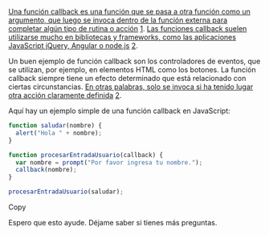 [Una función callback es una función que se pasa a otra función como un argumento, que luego se invoca dentro de la función externa para completar algún tipo de rutina o acción](https://developer.mozilla.org/es/docs/Glossary/Callback_function) [1](https://developer.mozilla.org/es/docs/Glossary/Callback_function). [Las funciones callback suelen utilizarse mucho en bibliotecas y frameworks, como las aplicaciones JavaScript jQuery, Angular o node.js](https://www.ionos.es/digitalguide/paginas-web/desarrollo-web/que-es-un-callback/) [2](https://www.ionos.es/digitalguide/paginas-web/desarrollo-web/que-es-un-callback/).

Un buen ejemplo de función callback son los controladores de eventos, que se utilizan, por ejemplo, en elementos HTML como los botones. La función callback siempre tiene un efecto determinado que está relacionado con ciertas circunstancias. [En otras palabras, solo se invoca si ha tenido lugar otra acción claramente definida](https://www.ionos.es/digitalguide/paginas-web/desarrollo-web/que-es-un-callback/) [2](https://www.ionos.es/digitalguide/paginas-web/desarrollo-web/que-es-un-callback/).

Aquí hay un ejemplo simple de una función callback en JavaScript:

```javascript
function saludar(nombre) {
  alert("Hola " + nombre);
}

function procesarEntradaUsuario(callback) {
  var nombre = prompt("Por favor ingresa tu nombre.");
  callback(nombre);
}

procesarEntradaUsuario(saludar);
```

Copy

Espero que esto ayude. Déjame saber si tienes más preguntas.